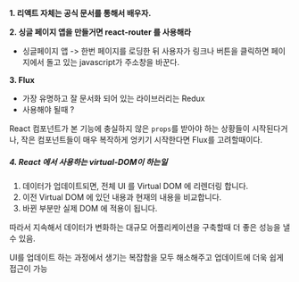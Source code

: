 **1. 리액트 자체는 공식 문서를 통해서 배우자.**

**2. 싱글 페이지 앱을 만들거면 react-router 를 사용해라**

- 싱글페이지 앱 -> 한번 페이지를 로딩한 뒤 사용자가 링크나 버튼을 클릭하면 페이지에서 돌고 있는 javascript가 주소창을 바꾼다.

**3. Flux**

- 가장 유명하고 잘 문서화 되어 있는 라이브러리는 Redux
- 사용해야 될때 ?  

React 컴포넌트가 본 기능에 충실하지 않은 `props`를 받아야 하는 상황들이 시작된다거나, 작은 컴포넌트들이 매우 복작하게 엉키기 시작한다면 Flux를 고려할때이다.

##### 4. React 에서 사용하는 virtual-DOM이 하는일 

1. 데이터가 업데이트되면, 전체 UI 를 Virtual DOM 에 리렌더링 합니다.
2. 이전 Virtual DOM 에 있던 내용과 현재의 내용을 비교합니다.
3. 바뀐 부분만 실제 DOM 에 적용이 됩니다.

따라서 지속해서 데이터가 변화하는 대규모 어플리케이션을 구축할때 더 좋은 성능을 낼수 있음.

UI를 업데이트 하는 과정에서 생기는 복잡함을 모두 해소해주고 업데이트에 더욱 쉽게 접근이 가능

​